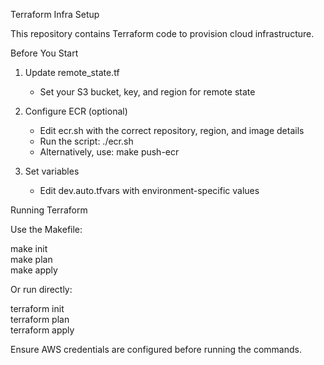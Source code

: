 Terraform Infra Setup

This repository contains Terraform code to provision cloud infrastructure.

Before You Start

1. Update remote_state.tf  
   - Set your S3 bucket, key, and region for remote state

2. Configure ECR (optional)  
   - Edit ecr.sh with the correct repository, region, and image details  
   - Run the script: ./ecr.sh  
   - Alternatively, use: make push-ecr

3. Set variables  
   - Edit dev.auto.tfvars with environment-specific values

Running Terraform

Use the Makefile:

make init  
make plan  
make apply

Or run directly:

terraform init  
terraform plan  
terraform apply

Ensure AWS credentials are configured before running the commands.
